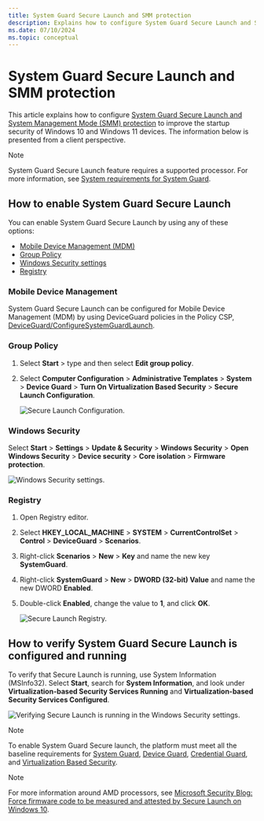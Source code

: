 ```yaml
---
title: System Guard Secure Launch and SMM protection
description: Explains how to configure System Guard Secure Launch and System Management Mode (SMM protection) to improve the startup security of Windows devices.
ms.date: 07/10/2024
ms.topic: conceptual
---
```


# System Guard Secure Launch and SMM protection

This article explains how to configure [System Guard Secure Launch and System Management Mode (SMM) protection](how-hardware-based-root-of-trust-helps-protect-windows.md) to improve the startup security of Windows 10 and Windows 11 devices. The information below is presented from a client perspective.

> [!NOTE]
> System Guard Secure Launch feature requires a supported processor. For more information, see [System requirements for System Guard](how-hardware-based-root-of-trust-helps-protect-windows.md#system-requirements-for-system-guard).

## How to enable System Guard Secure Launch

You can enable System Guard Secure Launch by using any of these options:

- [Mobile Device Management (MDM)](#mobile-device-management)
- [Group Policy](#group-policy)
- [Windows Security settings](#windows-security)
- [Registry](#registry)

### Mobile Device Management

System Guard Secure Launch can be configured for Mobile Device Management (MDM) by using DeviceGuard policies in the Policy CSP, [DeviceGuard/ConfigureSystemGuardLaunch](/windows/client-management/mdm/policy-csp-deviceguard#deviceguard-configuresystemguardlaunch).

### Group Policy

1. Select **Start** > type and then select **Edit group policy**.
1. Select **Computer Configuration** > **Administrative Templates** > **System** > **Device Guard** > **Turn On Virtualization Based Security** > **Secure Launch Configuration**.

    ![Secure Launch Configuration.](images/secure-launch-group-policy.png)

### Windows Security

Select **Start** > **Settings** > **Update & Security** > **Windows Security** > **Open Windows Security** > **Device security** > **Core isolation** > **Firmware protection**.

  ![Windows Security settings.](images/secure-launch-security-app.png)

### Registry

1. Open Registry editor.
1. Select **HKEY_LOCAL_MACHINE** > **SYSTEM** > **CurrentControlSet** > **Control** > **DeviceGuard** > **Scenarios**.
1. Right-click **Scenarios** > **New** > **Key** and name the new key **SystemGuard**.
1. Right-click **SystemGuard** > **New** > **DWORD (32-bit) Value** and name the new DWORD **Enabled**.
1. Double-click **Enabled**, change the value to **1**, and click **OK**.

    ![Secure Launch Registry.](images/secure-launch-registry.png)

## How to verify System Guard Secure Launch is configured and running

To verify that Secure Launch is running, use System Information (MSInfo32). Select **Start**, search for **System Information**, and look under **Virtualization-based Security Services Running** and **Virtualization-based Security Services Configured**.

![Verifying Secure Launch is running in the Windows Security settings.](images/secure-launch-msinfo.png)

> [!NOTE]
> To enable System Guard Secure launch, the platform must meet all the baseline requirements for [System Guard](how-hardware-based-root-of-trust-helps-protect-windows.md), [Device Guard](../application-security/application-control/introduction-to-device-guard-virtualization-based-security-and-windows-defender-application-control.md), [Credential Guard](../identity-protection/credential-guard/index.md), and [Virtualization Based Security](/windows-hardware/design/device-experiences/oem-vbs).

> [!NOTE]
> For more information around AMD processors, see [Microsoft Security Blog: Force firmware code to be measured and attested by Secure Launch on Windows 10](https://www.microsoft.com/security/blog/2020/09/01/force-firmware-code-to-be-measured-and-attested-by-secure-launch-on-windows-10/).
